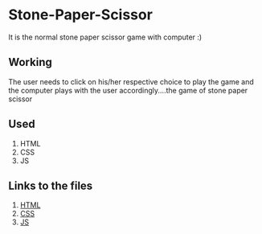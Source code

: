 # Stone-Paper-Scissor
It is the normal stone paper scissor game with computer :)
## Working

The user needs to click on his/her respective choice to play the game and the computer plays with the user accordingly....the game of stone paper scissor

## Used

1. HTML
2. CSS
3. JS

## Links to the files

1. [HTML](https://github.com/IndranjanaChatterjee/Stone-Paper-Scissor/blob/main/index.html)
2. [CSS](https://github.com/IndranjanaChatterjee/Stone-Paper-Scissor/blob/main/style.css)
3. [JS](https://github.com/IndranjanaChatterjee/Stone-Paper-Scissor/blob/main/script.js)
